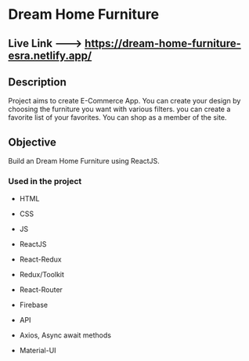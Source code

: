 # Dream Home Furniture

## Live Link ---> https://dream-home-furniture-esra.netlify.app/

## Description

Project aims to create E-Commerce App. You can create your design by choosing the furniture you want with various filters. you can create a favorite list of your favorites. You can shop as a member of the site.

## Objective

Build an Dream Home Furniture using ReactJS.

### Used in the project

- HTML

- CSS

- JS

- ReactJS

- React-Redux

- Redux/Toolkit

- React-Router

- Firebase

- API

- Axios, Async await methods

- Material-UI
